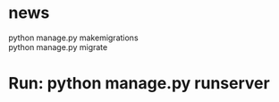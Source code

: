 # news
python manage.py makemigrations <br>
python manage.py migrate <br>
# Run: python manage.py runserver
